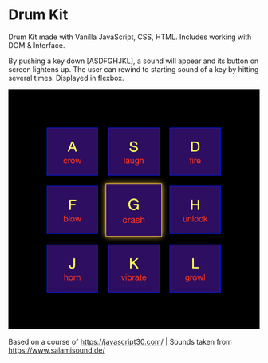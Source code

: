 # Drum Kit

Drum Kit made with Vanilla JavaScript, CSS, HTML. Includes working with DOM & Interface.

By pushing a key down [ASDFGHJKL], a sound will appear and its button on screen lightens up. The user can rewind to starting sound of a key by hitting several times. Displayed in flexbox.

![Alt Text](demo-pic/drum-kit.png)

Based on a course of https://javascript30.com/ | Sounds taken from https://www.salamisound.de/
